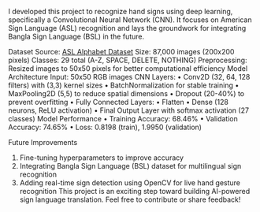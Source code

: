 I developed this project to recognize hand signs using deep learning, specifically a Convolutional Neural Network (CNN). It focuses on American Sign Language (ASL) recognition and lays the groundwork for integrating Bangla Sign Language (BSL) in the future. 

Dataset 
Source: [ASL Alphabet Dataset](https://www.kaggle.com/datasets/grassknoted/asl-alphabet) 
Size: 87,000 images (200x200 pixels) 
Classes: 29 total (A-Z, SPACE, DELETE, NOTHING) 
Preprocessing: Resized images to 50x50 pixels for better computational efficiency 
Model Architecture 
Input: 50x50 RGB images 
CNN Layers: 
•	Conv2D (32, 64, 128 filters) with (3,3) kernel sizes 
•	BatchNormalization for stable training 
•	MaxPooling2D (5,5) to reduce spatial dimensions 
•	Dropout (20-40%) to prevent overfitting 
•	Fully Connected Layers: 
•	Flatten
•	Dense (128 neurons, ReLU activation) 
•	Final Output Layer with softmax activation (27 classes) 
Model Performance 
•	Training Accuracy: 68.46% 
•	Validation Accuracy: 74.65% 
•	Loss: 0.8198 (train), 1.9950 (validation) 

Future Improvements 
1. Fine-tuning hyperparameters to improve accuracy 
2. Integrating Bangla Sign Language (BSL) dataset for multilingual sign recognition 
3. Adding real-time sign detection using OpenCV for live hand gesture recognition 
This project is an exciting step toward building AI-powered sign language translation. Feel free to contribute or share feedback! 


